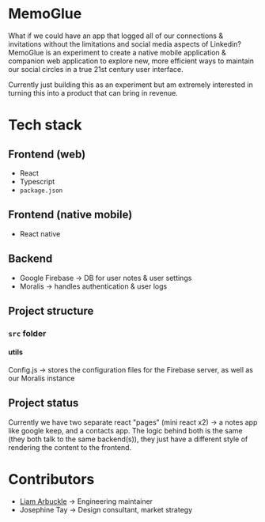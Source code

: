 # MemoGlue
What if we could have an app that logged all of our connections & invitations without the limitations and social media aspects of Linkedin? MemoGlue is an experiment to create a native mobile application & companion web application to explore new, more efficient ways to maintain our social circles in a true 21st century user interface.

Currently just building this as an experiment but am extremely interested in turning this into a product that can bring in revenue.

# Tech stack
## Frontend (web)
* React
* Typescript
* `package.json`

## Frontend (native mobile)
* React native

## Backend
* Google Firebase -> DB for user notes & user settings
* Moralis -> handles authentication & user logs

## Project structure
### `src` folder

#### utils
Config.js -> stores the configuration files for the Firebase server, as well as our Moralis instance

## Project status
Currently we have two separate react "pages" (mini react x2) -> a notes app like google keep, and a contacts app. The logic behind both is the same (they both talk to the same backend(s)), they just have a different style of rendering the content to the frontend.

# Contributors
* [Liam Arbuckle](https://la7.dev) -> Engineering maintainer
* Josephine Tay -> Design consultant, market strategy